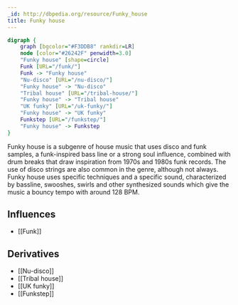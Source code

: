 ```yaml
---
_id: http://dbpedia.org/resource/Funky_house
title: Funky house
---
```


```dot
digraph {
	graph [bgcolor="#F3DDB8" rankdir=LR]
	node [color="#26242F" penwidth=3.0]
	"Funky house" [shape=circle]
	Funk [URL="/funk/"]
	Funk -> "Funky house"
	"Nu-disco" [URL="/nu-disco/"]
	"Funky house" -> "Nu-disco"
	"Tribal house" [URL="/tribal-house/"]
	"Funky house" -> "Tribal house"
	"UK funky" [URL="/uk-funky/"]
	"Funky house" -> "UK funky"
	Funkstep [URL="/funkstep/"]
	"Funky house" -> Funkstep
}
```

Funky house is a subgenre of house music that uses disco and funk samples, a funk-inspired bass line or a strong soul influence, combined with drum breaks that draw inspiration from 1970s and 1980s funk records. The use of disco strings are also common in the genre, although not always. Funky house uses specific techniques and a specific sound, characterized by bassline, swooshes, swirls and other synthesized sounds which give the music a bouncy tempo with around 128 BPM.

## Influences

- [[Funk]]

## Derivatives

- [[Nu-disco]]
- [[Tribal house]]
- [[UK funky]]
- [[Funkstep]]
